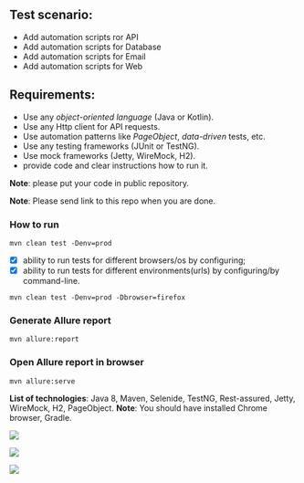 ## Test scenario:
- Add automation scripts ror API
- Add automation scripts for Database
- Add automation scripts for Email
- Add automation scripts for Web
    
## Requirements:
- Use any *object-oriented language* (Java or Kotlin).
- Use any Http client for API requests.
- Use automation patterns like *PageObject*, *data-driven* tests, etc.
- Use any testing frameworks (JUnit or TestNG). 
- Use mock frameworks (Jetty, WireMock, H2). 
- provide code and clear instructions how to run it.

**Note**: please put your code in public repository.

**Note**: Please send link to this repo when you are done.

### How to run

```mvn clean test -Denv=prod```


- [x] ability to run tests for different browsers/os by configuring;
- [x] ability to run tests for different environments(urls) by configuring/by command-line.

```mvn clean test -Denv=prod -Dbrowser=firefox``` 

### Generate Allure report 

```mvn allure:report```

### Open Allure report in browser

```mvn allure:serve```

**List of technologies**: Java 8, Maven, Selenide, TestNG, Rest-assured, Jetty, WireMock, H2, PageObject.
**Note**: You should have installed Chrome browser, Gradle.

![](https://d.radikal.ru/d01/1909/39/adb6d7514223.png)

![](https://a.radikal.ru/a41/1909/17/b59769e8b755.png)

![](https://a.radikal.ru/a04/1909/2c/11976e3a38b0.png)
